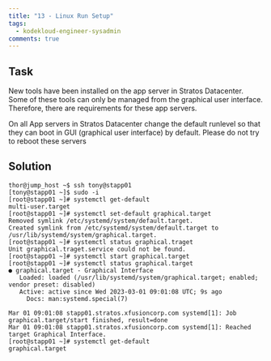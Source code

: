 ```yaml
---
title: "13 - Linux Run Setup"
tags:
  - kodekloud-engineer-sysadmin
comments: true
---
```


## Task

New tools have been installed on the app server in Stratos Datacenter. Some of these tools can only be managed from the graphical user interface. Therefore, there are requirements for these app servers.

On all App servers in Stratos Datacenter change the default runlevel so that they can boot in GUI (graphical user interface) by default. Please do not try to reboot these servers

## Solution

```shell
thor@jump_host ~$ ssh tony@stapp01
[tony@stapp01 ~]$ sudo -i
[root@stapp01 ~]# systemctl get-default
multi-user.target
[root@stapp01 ~]# systemctl set-default graphical.target
Removed symlink /etc/systemd/system/default.target.
Created symlink from /etc/systemd/system/default.target to /usr/lib/systemd/system/graphical.target.
[root@stapp01 ~]# systemctl status graphical.traget
Unit graphical.traget.service could not be found.
[root@stapp01 ~]# systemctl start graphical.target
[root@stapp01 ~]# systemctl status graphical.target
● graphical.target - Graphical Interface
   Loaded: loaded (/usr/lib/systemd/system/graphical.target; enabled; vendor preset: disabled)
   Active: active since Wed 2023-03-01 09:01:08 UTC; 9s ago
     Docs: man:systemd.special(7)

Mar 01 09:01:08 stapp01.stratos.xfusioncorp.com systemd[1]: Job graphical.target/start finished, result=done
Mar 01 09:01:08 stapp01.stratos.xfusioncorp.com systemd[1]: Reached target Graphical Interface.
[root@stapp01 ~]# systemctl get-default
graphical.target
```
